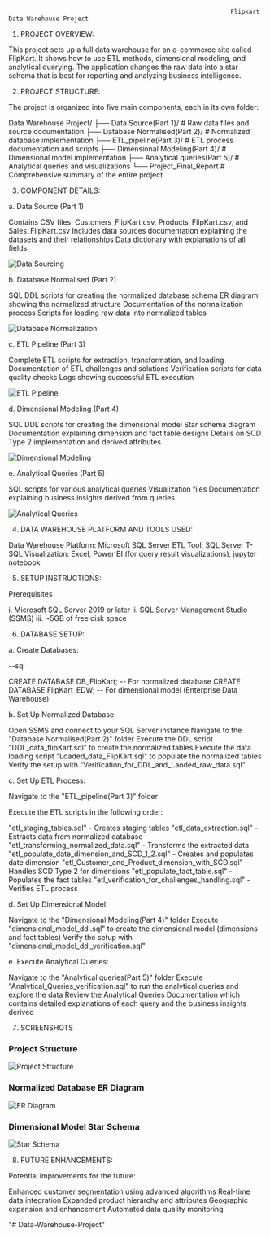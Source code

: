                                                                  Flipkart Data Warehouse Project

1. PROJECT OVERVIEW:

This project sets up a full data warehouse for an e-commerce site called FlipKart. It shows how to use ETL methods, dimensional modeling, and analytical querying. The application changes the raw data into a star schema that is best for reporting and analyzing business intelligence.


2. PROJECT STRUCTURE:

The project is organized into five main components, each in its own folder:

Data Warehouse Project/
├── Data Source(Part 1)/              # Raw data files and source documentation
├── Database Normalised(Part 2)/      # Normalized database implementation
├── ETL_pipeline(Part 3)/             # ETL process documentation and scripts
├── Dimensional Modeling(Part 4)/     # Dimensional model implementation
├── Analytical queries(Part 5)/       # Analytical queries and visualizations
└── Project_Final_Report              # Comprehensive summary of the entire project


3. COMPONENT DETAILS:

a. Data Source (Part 1)

Contains CSV files: Customers_FlipKart.csv, Products_FlipKart.csv, and Sales_FlipKart.csv
Includes data sources documentation explaining the datasets and their relationships
Data dictionary with explanations of all fields

![Data Sourcing](./images/Data_Sourcing_folder.png)

b. Database Normalised (Part 2)

SQL DDL scripts for creating the normalized database schema
ER diagram showing the normalized structure
Documentation of the normalization process
Scripts for loading raw data into normalized tables

![Database Normalization](./images/Data_Normalization_folder.png)


c. ETL Pipeline (Part 3)

Complete ETL scripts for extraction, transformation, and loading
Documentation of ETL challenges and solutions
Verification scripts for data quality checks
Logs showing successful ETL execution

![ETL Pipeline](./images/ETL_folder.png)


d. Dimensional Modeling (Part 4)

SQL DDL scripts for creating the dimensional model
Star schema diagram
Documentation explaining dimension and fact table designs
Details on SCD Type 2 implementation and derived attributes

![Dimensional Modeling](./images/Dimensional_Modeling_folder.png)


e. Analytical Queries (Part 5)

SQL scripts for various analytical queries
Visualization files
Documentation explaining business insights derived from queries

![Analytical Queries](./images/Analytical_Queries_folder.png)




4. DATA WAREHOUSE PLATFORM AND TOOLS USED:

Data Warehouse Platform: Microsoft SQL Server
ETL Tool: SQL Server T-SQL
Visualization: Excel, Power BI (for query result visualizations), jupyter notebook



5. SETUP INSTRUCTIONS:

Prerequisites

i. Microsoft SQL Server 2019 or later
ii. SQL Server Management Studio (SSMS)
iii. ~5GB of free disk space


6. DATABASE SETUP:

a. Create Databases:

--sql

CREATE DATABASE DB_FlipKart;    -- For normalized database
CREATE DATABASE FlipKart_EDW;   -- For dimensional model (Enterprise Data Warehouse)


b. Set Up Normalized Database:

Open SSMS and connect to your SQL Server instance
Navigate to the "Database Normalised(Part 2)" folder
Execute the DDL script "DDL_data_flipKart.sql" to create the normalized tables
Execute the data loading script "Loaded_data_FlipKart.sql" to populate the normalized tables
Verify the setup with "Verification_for_DDL_and_Laoded_raw_data.sql"


c. Set Up ETL Process:

Navigate to the "ETL_pipeline(Part 3)" folder

Execute the ETL scripts in the following order:

"etl_staging_tables.sql" - Creates staging tables
"etl_data_extraction.sql" - Extracts data from normalized database
"etl_transforming_normalized_data.sql" - Transforms the extracted data
"etl_populate_date_dimension_and_SCD_1_2.sql" - Creates and populates date dimension
"etl_Customer_and_Product_dimension_with_SCD.sql" - Handles SCD Type 2 for dimensions
"etl_populate_fact_table.sql" - Populates the fact tables
"etl_verification_for_challenges_handling.sql" - Verifies ETL process


d. Set Up Dimensional Model:

Navigate to the "Dimensional Modeling(Part 4)" folder
Execute "dimensional_model_ddl.sql" to create the dimensional model (dimensions and fact tables)
Verify the setup with "dimensional_model_ddl_verification.sql"



e. Execute Analytical Queries:

Navigate to the "Analytical queries(Part 5)" folder
Execute "Analytical_Queries_verification.sql" to run the analytical queries and explore the data
Review the Analytical Queries Documentation which contains detailed explanations of each query and the business insights derived





7. SCREENSHOTS

### Project Structure
![Project Structure](./images/project_structure.png)

### Normalized Database ER Diagram
![ER Diagram](./images/DDL_ER_Diagram.png)

### Dimensional Model Star Schema
![Star Schema](./images/Star_Schema_Diagram.png)

8. FUTURE ENHANCEMENTS:

Potential improvements for the future:

Enhanced customer segmentation using advanced algorithms
Real-time data integration
Expanded product hierarchy and attributes
Geographic expansion and enhancement
Automated data quality monitoring



















"# Data-Warehouse-Project" 
